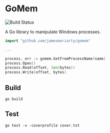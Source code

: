 # GoMem

![Build Status](https://img.shields.io/github/workflow/status/jamesmoriarty/gomem/Continuous%20Integration)

A Go library to manipulate Windows processes.

```go
import "github.com/jamesmoriarty/gomem"

...

process, err := gomem.GetFromProcessName(name)
process.Open()
process.Read(offset, len(bytes))
process.Write(offset, bytes)
```

## Build

```
go build
```

## Test

```
go test -v -coverprofile cover.txt
```